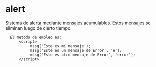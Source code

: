 # alert


   Sistema de alerta mediante mensajes acumulables. Estos mensajes se eliminan luego de cierto tiempo.
      
      El metodo de empleo es: 
          <script> 
               mssg('Este es mi mensaje'); 
               mssg('Este es un mensaje de Error', 'e');
               mssg('Este es otro mensaje de Error', 'error');
          </script>
